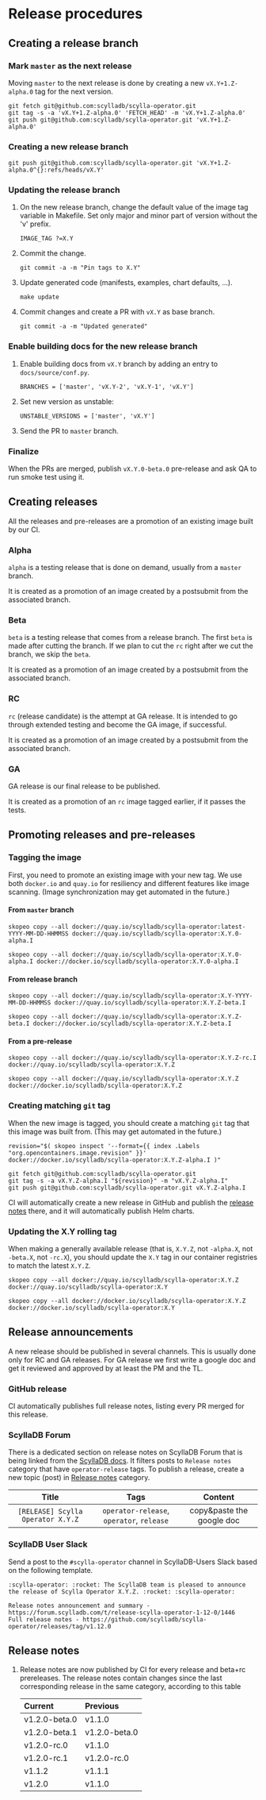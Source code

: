 # Release procedures

## Creating a release branch

### Mark `master` as the next release
Moving `master` to the next release is done by creating a new `vX.Y+1.Z-alpha.0` tag for the next version.
```
git fetch git@github.com:scylladb/scylla-operator.git
git tag -s -a 'vX.Y+1.Z-alpha.0' 'FETCH_HEAD' -m 'vX.Y+1.Z-alpha.0'
git push git@github.com:scylladb/scylla-operator.git 'vX.Y+1.Z-alpha.0'
```

### Creating a new release branch
```
git push git@github.com:scylladb/scylla-operator.git 'vX.Y+1.Z-alpha.0^{}:refs/heads/vX.Y'
```

### Updating the release branch
1. On the new release branch, change the default value of the image tag variable in Makefile. Set only major and minor part of version without the 'v' prefix.
   ```
   IMAGE_TAG ?=X.Y
   ```

1. Commit the change.
   ```
   git commit -a -m "Pin tags to X.Y"
   ```

1. Update generated code (manifests, examples, chart defaults, ...).
   ```
   make update
   ```

1. Commit changes and create a PR with `vX.Y` as base branch.
   ```
   git commit -a -m "Updated generated"
   ```


### Enable building docs for the new release branch
1. Enable building docs from `vX.Y` branch by adding an entry to `docs/source/conf.py`.
   ```
   BRANCHES = ['master', 'vX.Y-2', 'vX.Y-1', 'vX.Y']
   ```

1. Set new version as unstable:
   ```
   UNSTABLE_VERSIONS = ['master', 'vX.Y']
   ```

1. Send the PR to `master` branch.

### Finalize 
When the PRs are merged, publish `vX.Y.0-beta.0` pre-release and ask QA to run smoke test using it.

## Creating releases
All the releases and pre-releases are a promotion of an existing image built by our CI.

### Alpha
`alpha` is a testing release that is done on demand, usually from a `master` branch.

It is created as a promotion of an image created by a postsubmit from the associated branch. 

### Beta
`beta` is a testing release that comes from a release branch.
The first `beta` is made after cutting the branch.
If we plan to cut the `rc` right after we cut the branch, we skip the `beta`.

It is created as a promotion of an image created by a postsubmit from the associated branch.

### RC
`rc` (release candidate) is the attempt at GA release.
It is intended to go through extended testing and become the GA image, if successful. 

It is created as a promotion of an image created by a postsubmit from the associated branch.

### GA
GA release is our final release to be published.

It is created as a promotion of an `rc` image tagged earlier, if it passes the tests.

## Promoting releases and pre-releases

### Tagging the image
First, you need to promote an existing image with your new tag. We use both `docker.io` and `quay.io` for resiliency and different features like image scanning. (Image synchronization may get automated in the future.)

#### From `master` branch
```
skopeo copy --all docker://quay.io/scylladb/scylla-operator:latest-YYYY-MM-DD-HHMMSS docker://quay.io/scylladb/scylla-operator:X.Y.0-alpha.I
```
```
skopeo copy --all docker://quay.io/scylladb/scylla-operator:X.Y.0-alpha.I docker://docker.io/scylladb/scylla-operator:X.Y.0-alpha.I
```

#### From release branch
```
skopeo copy --all docker://quay.io/scylladb/scylla-operator:X.Y-YYYY-MM-DD-HHMMSS docker://quay.io/scylladb/scylla-operator:X.Y.Z-beta.I
```
```
skopeo copy --all docker://quay.io/scylladb/scylla-operator:X.Y.Z-beta.I docker://docker.io/scylladb/scylla-operator:X.Y.Z-beta.I
```

#### From a pre-release
```
skopeo copy --all docker://quay.io/scylladb/scylla-operator:X.Y.Z-rc.I docker://quay.io/scylladb/scylla-operator:X.Y.Z
```
```
skopeo copy --all docker://quay.io/scylladb/scylla-operator:X.Y.Z docker://docker.io/scylladb/scylla-operator:X.Y.Z
```

### Creating matching `git` tag
When the new image is tagged, you should create a matching `git` tag that this image was built from. (This may get automated in the future.)
```
revision="$( skopeo inspect '--format={{ index .Labels "org.opencontainers.image.revision" }}' docker://docker.io/scylladb/scylla-operator:X.Y.Z-alpha.I )"
```
```
git fetch git@github.com:scylladb/scylla-operator.git
git tag -s -a vX.Y.Z-alpha.I "${revision}" -m "vX.Y.Z-alpha.I"
git push git@github.com:scylladb/scylla-operator.git vX.Y.Z-alpha.I
```
CI will automatically create a new release in GitHub and publish the [release notes](#release-notes) there, and it will automatically publish Helm charts.

### Updating the X.Y rolling tag
When making a generally available release (that is, `X.Y.Z`, not `-alpha.X`, not `-beta.X`, not `-rc.X`), you should update the `X.Y` tag in our container registries to match the latest `X.Y.Z`.

```
skopeo copy --all docker://quay.io/scylladb/scylla-operator:X.Y.Z docker://quay.io/scylladb/scylla-operator:X.Y
```
```
skopeo copy --all docker://docker.io/scylladb/scylla-operator:X.Y.Z docker://docker.io/scylladb/scylla-operator:X.Y
```

## Release announcements
A new release should be published in several channels. This is usually done only for RC and GA releases.
For GA release we first write a google doc and get it reviewed and approved by at least the PM and the TL.

### GitHub release

CI automatically publishes full release notes, listing every PR merged for this release.

### ScyllaDB Forum
There is a dedicated section on release notes on ScyllaDB Forum that is being linked from the [ScyllaDB docs](https://www.scylladb.com/product/release-notes).
It filters posts to `Release notes` category that have `operator-release` tags.
To publish a release, create a new topic (post) in [Release notes](https://forum.scylladb.com/tags/c/scylladb-release-notes/18/operator-release) category.

| Title                             | Tags                                     | Content                   |
| :-------------------------------: | :--------------------------------------: | :-----------------------: |
| `[RELEASE] Scylla Operator X.Y.Z` | `operator-release`, `operator`, `release`| copy&paste the google doc |


### ScyllaDB User Slack
Send a post to the `#scylla-operator` channel in ScyllaDB-Users Slack based on the following template.
```
:scylla-operator: :rocket: The ScyllaDB team is pleased to announce the release of Scylla Operator X.Y.Z. :rocket: :scylla-operator:

Release notes announcement and summary - https://forum.scylladb.com/t/release-scylla-operator-1-12-0/1446
Full release notes - https://github.com/scylladb/scylla-operator/releases/tag/v1.12.0
```


## Release notes
1. Release notes are now published by CI for every release and beta+rc prereleases. The release notes contain changes since the last corresponding release in the same category, according to this table  

   | Current        | Previous      |
   | :------------- | :------------ |
   | v1.2.0-beta.0  | v1.1.0        |
   | v1.2.0-beta.1  | v1.2.0-beta.0 |
   | v1.2.0-rc.0    | v1.1.0        |
   | v1.2.0-rc.1    | v1.2.0-rc.0   |
   | v1.1.2         | v1.1.1        |
   | v1.2.0         | v1.1.0        |
